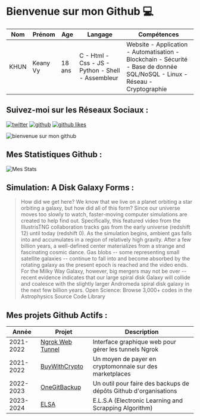 # Bienvenue sur mon Github 💻
| Nom | Prénom | Age | Langage | Compétences |
|---  |---     |---  |---      |---
| KHUN | Keany Vy | 18 ans | C - Html - Css - JS - Python - Shell - Assembleur | Website - Application - Automatisation - Blockchain - Sécurité - Base de donnée SQL/NoSQL - Linux - Réseau - Cryptographie |

## Suivez-moi sur les Réseaux Sociaux :
[![twitter](https://img.shields.io/twitter/follow/thisiskeanyvy?style=social)](https://twitter.com/thisiskeanyvy)
[![github](https://img.shields.io/github/followers/thisiskeanyvy?style=social)](https://github.com/thisiskeanyvy?tab=followers)
[![github likes](https://img.shields.io/github/stars/thisiskeanyvy?style=social)](https://github.com/thisiskeanyvy)

![bienvenue sur mon github](https://thisiskeanyvy-hosting.pages.dev/banner.gif)

## Mes Statistiques Github :
![Mes Stats](https://github-readme-stats.vercel.app/api?username=thisiskeanyvy&show_icons=true&theme=radical)

## Simulation: A Disk Galaxy Forms :

> How did we get here? We know that we live on a planet orbiting a star orbiting a galaxy, but how did all of this form? Since our universe moves too slowly to watch, faster-moving computer simulations are created to help find out. Specifically, this featured video from the IllustrisTNG collaboration tracks gas from the early universe (redshift 12) until today (redshift 0). As the simulation begins, ambient gas falls into and accumulates in a region of relatively high gravity.  After a few billion years, a well-defined center materializes from a strange and fascinating cosmic dance. Gas blobs -- some representing small satellite galaxies -- continue to fall into and become absorbed by the rotating galaxy as the present epoch is reached and the video ends.  For the Milky Way Galaxy, however, big mergers may not be over -- recent evidence indicates that our large spiral disk Galaxy will collide and coalesce with the slightly larger Andromeda spiral disk galaxy in the next few billion years.    Open Science: Browse 3,000+ codes in the Astrophysics Source Code Library

## Mes projets Github Actifs :
| Année | Projet | Description |
|---   |---     |---          |
| 2021-2022 | [Ngrok Web Tunnel](https://github.com/thisiskeanyvy/ngrok-web-manager) | Interface graphique web pour gérer les tunnels Ngrok |
| 2021-2022 | [BuyWithCrypto](https://github.com/BuyWithCrypto) | Un moyen de payer en cryptomonnaie sur des marketplaces |
| 2022-2023 | [OneGitBackup](https://github.com/BuyWithCrypto/OneGitBackup) | Un outil pour faire des backups de dépôts Github d'organisations |
| 2023-2024 | [ELSA](https://github.com/thisiskeanyvy/ELSA) | E.L.S.A (Electronic Learning and Scrapping Algorithm) |